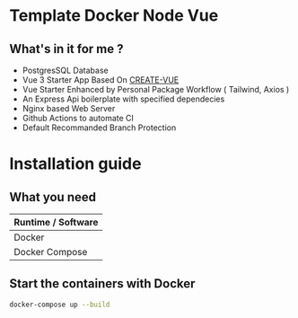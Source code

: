# Template Docker Node Vue

## What's in it for me ?

- PostgresSQL Database
- Vue 3 Starter App Based On [CREATE-VUE](https://github.com/vuejs/create-vue) 
- Vue Starter Enhanced by Personal Package Workflow ( Tailwind, Axios )
- An Express Api boilerplate with specified dependecies
- Nginx based Web Server
- Github Actions to automate CI
- Default Recommanded Branch Protection


# Installation guide

## What you need

| Runtime / Software |
| ------------------ |
| Docker             |
| Docker Compose     |

## Start the containers with Docker

```sh
docker-compose up --build
```
